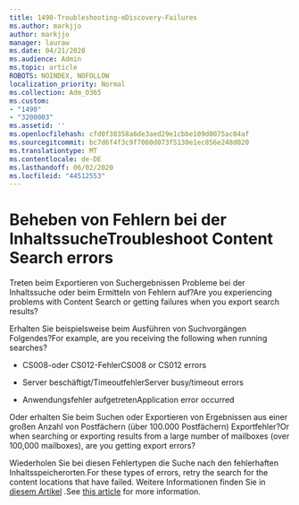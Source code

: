 ```yaml
---
title: 1490-Troubleshooting-eDiscovery-Failures
ms.author: markjjo
author: markjjo
manager: lauraw
ms.date: 04/21/2020
ms.audience: Admin
ms.topic: article
ROBOTS: NOINDEX, NOFOLLOW
localization_priority: Normal
ms.collection: Adm_O365
ms.custom:
- "1490"
- "3200003"
ms.assetid: ''
ms.openlocfilehash: cfd0f38358a6de3aed29e1cbbe109d0075ac04af
ms.sourcegitcommit: bc7d6f4f3c9f7060d073f5130e1ec856e248d020
ms.translationtype: MT
ms.contentlocale: de-DE
ms.lasthandoff: 06/02/2020
ms.locfileid: "44512553"
---
```

# <a name="troubleshoot-content-search-errors"></a><span data-ttu-id="5e3c0-102">Beheben von Fehlern bei der Inhaltssuche</span><span class="sxs-lookup"><span data-stu-id="5e3c0-102">Troubleshoot Content Search errors</span></span>

<span data-ttu-id="5e3c0-103">Treten beim Exportieren von Suchergebnissen Probleme bei der Inhaltssuche oder beim Ermitteln von Fehlern auf?</span><span class="sxs-lookup"><span data-stu-id="5e3c0-103">Are you experiencing problems with Content Search or getting failures when you export search results?</span></span>

<span data-ttu-id="5e3c0-104">Erhalten Sie beispielsweise beim Ausführen von Suchvorgängen Folgendes?</span><span class="sxs-lookup"><span data-stu-id="5e3c0-104">For example, are you receiving the following when running searches?</span></span>

- <span data-ttu-id="5e3c0-105">CS008-oder CS012-Fehler</span><span class="sxs-lookup"><span data-stu-id="5e3c0-105">CS008 or CS012 errors</span></span>

- <span data-ttu-id="5e3c0-106">Server beschäftigt/Timeoutfehler</span><span class="sxs-lookup"><span data-stu-id="5e3c0-106">Server busy/timeout errors</span></span>

- <span data-ttu-id="5e3c0-107">Anwendungsfehler aufgetreten</span><span class="sxs-lookup"><span data-stu-id="5e3c0-107">Application error occurred</span></span>

<span data-ttu-id="5e3c0-108">Oder erhalten Sie beim Suchen oder Exportieren von Ergebnissen aus einer großen Anzahl von Postfächern (über 100.000 Postfächern) Exportfehler?</span><span class="sxs-lookup"><span data-stu-id="5e3c0-108">Or when searching or exporting results from a large number of mailboxes (over 100,000 mailboxes), are you getting export errors?</span></span>

<span data-ttu-id="5e3c0-109">Wiederholen Sie bei diesen Fehlertypen die Suche nach den fehlerhaften Inhaltsspeicherorten.</span><span class="sxs-lookup"><span data-stu-id="5e3c0-109">For these types of errors, retry the search for the content locations that have failed.</span></span> <span data-ttu-id="5e3c0-110">Weitere Informationen finden Sie in [diesem Artikel](https://docs.microsoft.com/microsoft-365/compliance/retry-failed-content-search) .</span><span class="sxs-lookup"><span data-stu-id="5e3c0-110">See  [this article](https://docs.microsoft.com/microsoft-365/compliance/retry-failed-content-search) for more information.</span></span>
